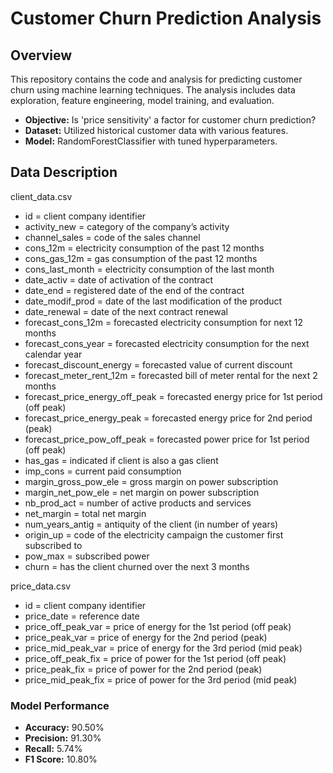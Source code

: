 # Customer Churn Prediction Analysis

## Overview

This repository contains the code and analysis for predicting customer churn using machine learning techniques. The analysis includes data exploration, feature engineering, model training, and evaluation.

- **Objective:** Is 'price sensitivity' a factor for customer churn prediction?
- **Dataset:** Utilized historical customer data with various features.
- **Model:** RandomForestClassifier with tuned hyperparameters.

## Data Description

client_data.csv

- id = client company identifier
- activity_new = category of the company’s activity
- channel_sales = code of the sales channel
- cons_12m = electricity consumption of the past 12 months
- cons_gas_12m = gas consumption of the past 12 months
- cons_last_month = electricity consumption of the last month
- date_activ = date of activation of the contract
- date_end = registered date of the end of the contract
- date_modif_prod = date of the last modification of the product
- date_renewal = date of the next contract renewal
- forecast_cons_12m = forecasted electricity consumption for next 12 months
- forecast_cons_year = forecasted electricity consumption for the next calendar year
- forecast_discount_energy = forecasted value of current discount
- forecast_meter_rent_12m = forecasted bill of meter rental for the next 2 months
- forecast_price_energy_off_peak = forecasted energy price for 1st period (off peak)
- forecast_price_energy_peak = forecasted energy price for 2nd period (peak)
- forecast_price_pow_off_peak = forecasted power price for 1st period (off peak)
- has_gas = indicated if client is also a gas client
- imp_cons = current paid consumption
- margin_gross_pow_ele = gross margin on power subscription
- margin_net_pow_ele = net margin on power subscription
- nb_prod_act = number of active products and services
- net_margin = total net margin
- num_years_antig = antiquity of the client (in number of years)
- origin_up = code of the electricity campaign the customer first subscribed to
- pow_max = subscribed power
- churn = has the client churned over the next 3 months

price_data.csv

- id = client company identifier
- price_date = reference date
- price_off_peak_var = price of energy for the 1st period (off peak)
- price_peak_var = price of energy for the 2nd period (peak)
- price_mid_peak_var = price of energy for the 3rd period (mid peak)
- price_off_peak_fix = price of power for the 1st period (off peak)
- price_peak_fix = price of power for the 2nd period (peak)
- price_mid_peak_fix = price of power for the 3rd period (mid peak)

### Model Performance

- **Accuracy:** 90.50%
- **Precision:** 91.30%
- **Recall:** 5.74%
- **F1 Score:** 10.80% 
